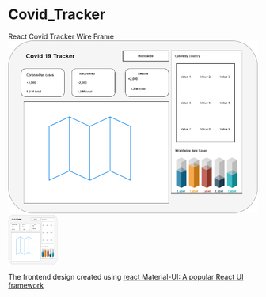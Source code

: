 # Covid_Tracker


React Covid Tracker Wire Frame
![covid Tracker ](https://github.com/AL-Kaisi/Covid_Tracker/blob/main/covid-19-tacker/public/covid%20Tracker.png )<img src="https://github.com/AL-Kaisi/Covid_Tracker/blob/main/covid-19-tacker/public/covid%20Tracker.png " width="100" height="100">

The frontend design created using [react Material-UI: A popular React UI framework](https://material-ui.com/) 
